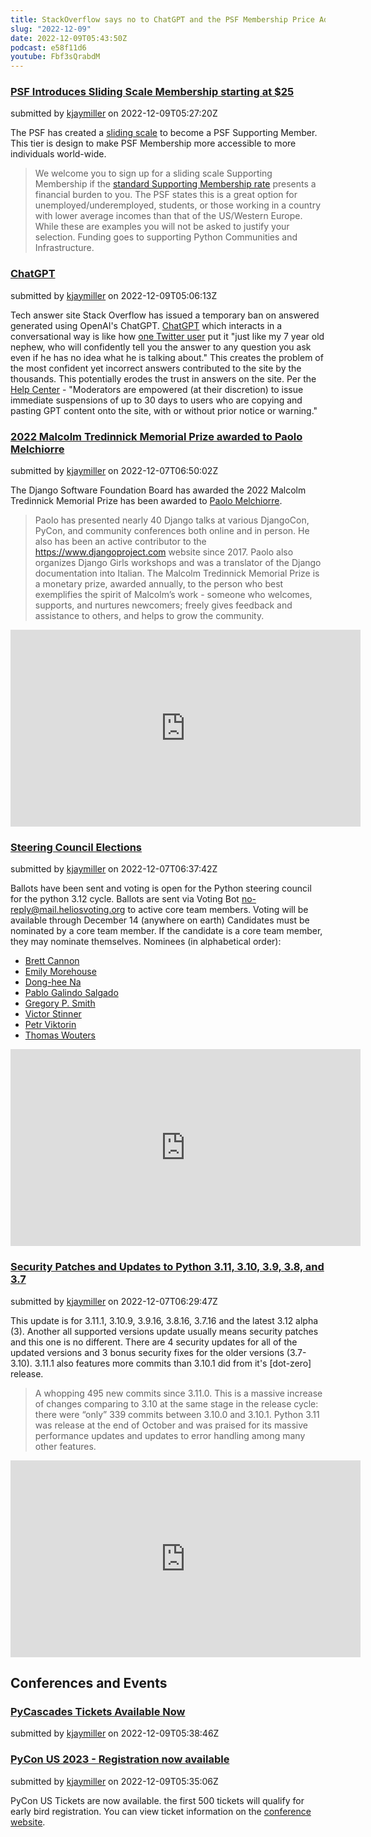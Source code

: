 ```yaml
---
title: StackOverflow says no to ChatGPT and the PSF Membership Price Adjustment - Python Community News 2022-12-09
slug: "2022-12-09"
date: 2022-12-09T05:43:50Z
podcast: e58f11d6
youtube: Fbf3sQrabdM
---
```



### [PSF Introduces Sliding Scale Membership starting at $25](https://pyfound.blogspot.com/2022/12/introducing-new-sliding-scale-membership.html?m=1)

submitted by [kjaymiller](https://github.com/kjaymiller) on 2022-12-09T05:27:20Z

The PSF has created a [sliding scale](https://psfmember.org/civicrm/contribute/transact/?reset=1&id=39) to become a PSF Supporting Member.
This tier is design to make PSF Membership more accessible to more individuals world-wide.
> We welcome you to sign up for a sliding scale Supporting Membership if the [standard Supporting Membership rate](https://psfmember.org/python-software-foundation-supporting-member-2/) presents a financial burden to you.
The PSF states this is a great option for unemployed/underemployed, students, or those working in a country with lower average incomes than that of the US/Western Europe. While these are examples you will not be asked to justify your selection.
Funding goes to supporting Python Communities and Infrastructure.


### [ChatGPT ](https://meta.stackoverflow.com/questions/421831/temporary-policy-chatgpt-is-banned)

submitted by [kjaymiller](https://github.com/kjaymiller) on 2022-12-09T05:06:13Z

Tech answer site Stack Overflow has issued a temporary ban on answered generated using OpenAI's ChatGPT.
[ChatGPT](https://openai.com/blog/chatgpt/) which interacts in a conversational way is like how [one Twitter user](https://twitter.com/jimhester_/status/1599877181634940928) put it "just like my 7 year old nephew, who will confidently tell you the answer to any question you ask even if he has no idea what he is talking about."
This creates the problem of the most confident yet incorrect answers contributed to the site by the thousands. This potentially erodes the trust in answers on the site.
Per the [Help Center](https://stackoverflow.com/help/gpt-policy) - "Moderators are empowered (at their discretion) to issue immediate suspensions of up to 30 days to users who are copying and pasting GPT content onto the site, with or without prior notice or warning."




### [2022 Malcolm Tredinnick Memorial Prize awarded to Paolo Melchiorre](https://www.djangoproject.com/weblog/2022/nov/25/2022-malcolm-tredinnick-memorial-prize-awarded-to/)

submitted by [kjaymiller](https://github.com/kjaymiller) on 2022-12-07T06:50:02Z

The Django Software Foundation Board has awarded the 2022 Malcolm Tredinnick Memorial Prize has been awarded to [Paolo Melchiorre](https://paulox.net/).
> Paolo has presented nearly 40 Django talks at various DjangoCon, PyCon, and community conferences both online and in person. He also has been an active contributor to the <https://www.djangoproject.com> website since 2017.
Paolo also organizes Django Girls workshops and was a translator of the Django documentation into Italian.
The Malcolm Tredinnick Memorial Prize is a monetary prize, awarded annually, to the person who best exemplifies the spirit of Malcolm’s work - someone who welcomes, supports, and nurtures newcomers; freely gives feedback and assistance to others, and helps to grow the community.

<iframe width="560"
                height="315"
                src="https://www.youtube.com/embed/6xe9lciBWPo"
                title="YouTube video player"
                frameborder="0"
                allow="accelerometer; autoplay; clipboard-write; encrypted-media; gyroscope; picture-in-picture"
                allowfullscreen></iframe>


### [Steering Council Elections](https://discuss.python.org/t/voting-for-python-steering-council-is-now-open-2023-term/21573/2)

submitted by [kjaymiller](https://github.com/kjaymiller) on 2022-12-07T06:37:42Z

Ballots have been sent and voting is open for the Python steering council for the python 3.12 cycle.
Ballots are sent via Voting Bot <no-reply@mail.heliosvoting.org> to active core team members. Voting will be available through December 14 (anywhere on earth)
Candidates must be nominated by a core team member. If the candidate is a core team member, they may nominate themselves.
Nominees (in alphabetical order):
- [Brett Cannon](https://discuss.python.org/t/steering-council-nomination-brett-cannon-2023-term/21078)
- [Emily Morehouse](https://discuss.python.org/t/steering-council-nomination-emily-morehouse-2023-term/21329)
- [Dong-hee Na](https://discuss.python.org/t/steering-council-nomination-dong-hee-na-2023-term/21424/1)
- [Pablo Galindo Salgado](https://discuss.python.org/t/steering-council-nomination-pablo-galindo-salgado-2023-term/21307)
- [Gregory P. Smith](https://discuss.python.org/t/steering-council-nomination-gregory-p-smith-2023-term/21332/1)
- [Victor Stinner](https://discuss.python.org/t/steering-council-nomination-victor-stinner-2023-term/21407/1)
- [Petr Viktorin](https://discuss.python.org/t/steering-council-nomination-petr-viktorin-2023-term/21478)
- [Thomas Wouters](https://discuss.python.org/t/steering-council-nomination-thomas-wouters-2023-term/21147)

<iframe width="560"
                height="315"
                src="https://www.youtube.com/embed/cbufmr-DJ3U"
                title="YouTube video player"
                frameborder="0"
                allow="accelerometer; autoplay; clipboard-write; encrypted-media; gyroscope; picture-in-picture"
                allowfullscreen></iframe>


### [Security Patches and Updates to Python 3.11, 3.10, 3.9, 3.8, and 3.7](https://pythoninsider.blogspot.com/2022/12/python-3111-3109-3916-3816-3716-and.html)

submitted by [kjaymiller](https://github.com/kjaymiller) on 2022-12-07T06:29:47Z

This update is for 3.11.1, 3.10.9, 3.9.16, 3.8.16, 3.7.16 and the latest 3.12 alpha (3).
Another all supported versions update usually means security patches and this one is no different. There are 4 security updates for all of the updated versions and 3 bonus security fixes for the older versions (3.7-3.10).
3.11.1 also features more commits than 3.10.1 did from it's [dot-zero] release.
> A whopping 495 new commits since 3.11.0. This is a massive increase of changes comparing to 3.10 at the same stage in the release cycle: there were “only” 339 commits between 3.10.0 and 3.10.1.
Python 3.11 was release at the end of October and was praised for its massive performance updates and updates to error handling among many other features.

<iframe width="560"
                height="315"
                src="https://www.youtube.com/embed/1e8_tjB07zs"
                title="YouTube video player"
                frameborder="0"
                allow="accelerometer; autoplay; clipboard-write; encrypted-media; gyroscope; picture-in-picture"
                allowfullscreen></iframe>







## Conferences and Events


### [PyCascades Tickets Available Now](https://pretix.eu/pycascades/vancouver-2023/)

submitted by [kjaymiller](https://github.com/kjaymiller) on 2022-12-09T05:38:46Z




### [PyCon US 2023 - Registration now available](https://us.pycon.org/2023/attend/information/)

submitted by [kjaymiller](https://github.com/kjaymiller) on 2022-12-09T05:35:06Z


PyCon US Tickets are now available. the first 500 tickets will qualify for early bird registration. You can view ticket information on the [conference website](https://us.pycon.org/2023/attend/information/).


